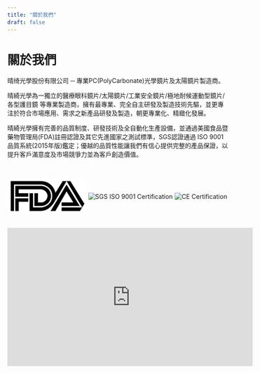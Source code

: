 ```yaml
---
title: "關於我們"
draft: false
---
```


# 關於我們

晴绮光學股份有限公司 ─ 專業PC(PolyCarbonate)光學鏡片及太陽鏡片製造商。

晴綺光學為一獨立的醫療眼科鏡片/太陽鏡片/工業安全鏡片/極地耐候運動型鏡片/各型護目鏡 等專業製造商，擁有最專業、完全自主研發及製造技術先驅，並更專注於符合市場應用、需求之新產品研發及製造，朝更專業化、精緻化發展。

晴綺光學擁有完善的品質制度、研發技術及全自動化生產設備，並通過美國食品暨藥物管理局(FDA)註冊認證及其它先進國家之測試標準，SGS認證通過 ISO 9001品質系統(2015年版)鑑定；優越的品質性能讓我們有信心提供完整的產品保證，以提升客戶滿意度及市場競爭力並為客戶創造價值。

<div class="cert-logos" style="display: flex; justify-content: space-around; align-items: center; padding: 2rem 0;">
  <img src="/assets/images/fda.zh-tw.png" alt="FDA Certification" style="max-height: 80px; width: auto; object-fit: contain;">
  <img src="/images/sgs.png" alt="SGS ISO 9001 Certification" style="max-height: 80px; width: auto; object-fit: contain;">
  <img src="/images/ce.png" alt="CE Certification" style="max-height: 80px; width: auto; object-fit: contain;">
</div>

<iframe width="560" height="315" src="https://www.youtube.com/embed/aWaqVz-BpAU?si=LdBIOCA7bKtYU7pP" title="YouTube video player" frameborder="0" allow="accelerometer; autoplay; clipboard-write; encrypted-media; gyroscope; picture-in-picture; web-share" referrerpolicy="strict-origin-when-cross-origin" allowfullscreen></iframe>
